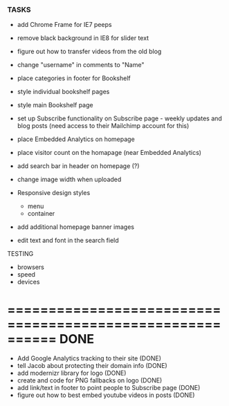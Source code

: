 ### TASKS

- add Chrome Frame for IE7 peeps

- remove black background in IE8 for slider text

- figure out how to transfer videos from the old blog

- change "username" in comments to "Name"

- place categories in footer for Bookshelf
- style individual bookshelf pages
- style main Bookshelf page  

- set up Subscribe functionality on Subscribe page - weekly updates and blog posts (need access to their Mailchimp account for this)

- place Embedded Analytics on homepage
- place visitor count on the homapage (near Embedded Analytics)

- add search bar in header on homepage (?)

- change image width when uploaded

- Responsive design styles
	- menu
	- container
- add additional homepage banner images
- edit text and font in the search field

TESTING	
- browsers
- speed 
- devices

==========================================================
DONE
==========================================================

- Add Google Analytics tracking to their site (DONE)
- tell Jacob about protecting their domain info (DONE)
- add modernizr library for logo (DONE)
- create and code for PNG fallbacks on logo (DONE)
- add link/text in footer to point people to Subscribe page (DONE)
- figure out how to best embed youtube videos in posts (DONE)















